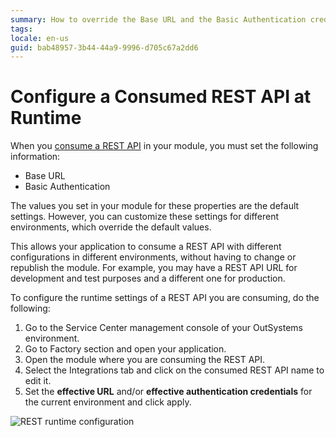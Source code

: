 ```yaml
---
summary: How to override the Base URL and the Basic Authentication credentials of a consumed REST API for a given environment.
tags: 
locale: en-us
guid: bab48957-3b44-44a9-9996-d705c67a2dd6
---
```


# Configure a Consumed REST API at Runtime

When you [consume a REST API](<consume-a-rest-api.md>) in your module, you must set the following information:

* Base URL
* Basic Authentication

The values you set in your module for these properties are the default settings. However, you can customize these settings for different environments, which override the default values.

This allows your application to consume a REST API with different configurations in different environments, without having to change or republish the module. For example, you may have a REST API URL for development and test purposes and a different one for production.

To configure the runtime settings of a REST API you are consuming, do the following:

1. Go to the Service Center management console of your OutSystems environment. 
1. Go to Factory section and open your application. 
1. Open the module where you are consuming the REST API. 
1. Select the Integrations tab and click on the consumed REST API name to edit it. 
1. Set the **effective URL** and/or **effective authentication credentials** for the current environment and click apply.   
  
![REST runtime configuration](images/rest-runtime-configuration-sc.png)
